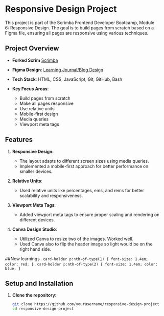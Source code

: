 # Responsive Design Project

This project is part of the Scrimba Frontend Developer Bootcamp, Module 6: Responsive Design. The goal is to build pages from scratch based on a Figma file, ensuring all pages are responsive using various techniques.

## Project Overview

- **Forked Scrim** [Scrimba](https://v1.scrimba.com/scrim/co5ae40cdbbd6a88774db6a11)

- **Figma Design**: [Learning Journal/Blog Design](https://www.figma.com/design/hE5klIn1AEQ9XWZWmurs7y/Learning-Journal%2FBlog?node-id=0-1&node-type=canvas&t=GnJml8EciGgYHoui-0)
- **Tech Stack**: HTML, CSS, JavaScript, Git, GitHub, Bash
- **Key Focus Areas**:
  - Build pages from scratch
  - Make all pages responsive
  - Use relative units
  - Mobile-first design
  - Media queries
  - Viewport meta tags

## Features

1. **Responsive Design**:
   - The layout adapts to different screen sizes using media queries.
   - Implemented a mobile-first approach for better performance on smaller devices.

2. **Relative Units**:
   - Used relative units like percentages, ems, and rems for better scalability and responsiveness.

3. **Viewport Meta Tags**:
   - Added viewport meta tags to ensure proper scaling and rendering on different devices.

4. **Canva Design Studio**:
    - Utilized Canva to resize two of the images.  Worked well.
    - Used Canva also to flip the header image so light would be on the right hand side.

##New learnings
`.card-holder p:nth-of-type(1) { font-size: 1.4em; color: red; }`
`.card-holder p:nth-of-type(2) { font-size: 1.4em; color: blue; }`

## Setup and Installation

1. **Clone the repository**:
   ```bash
   git clone https://github.com/yourusername/responsive-design-project.git
   cd responsive-design-project
